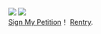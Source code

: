 ![](https://files.catbox.moe/nwhcuo.webp) ![](https://komarev.com/ghpvc/?username=dogism&color=900D06)
<br>
[Sign My Petition](https://tys.atabook.org)！ [Rentry](https://rentry.co/tys).
